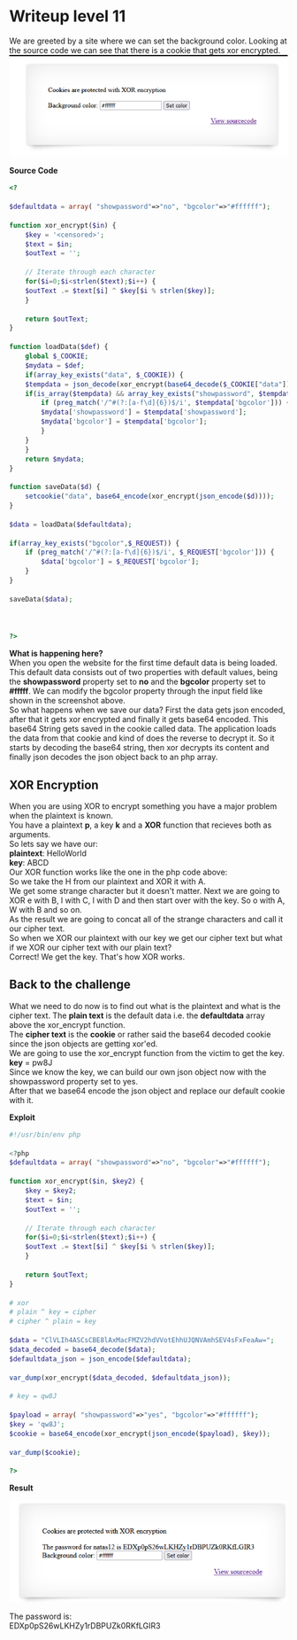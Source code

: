 # Writeup level 11
We are greeted by a site where we can set the background color. Looking at the source code we can see that there is a cookie that gets xor encrypted.  
![](natas11-start.png) 


**Source Code**

```php
<?

$defaultdata = array( "showpassword"=>"no", "bgcolor"=>"#ffffff");

function xor_encrypt($in) {
    $key = '<censored>';
    $text = $in;
    $outText = '';

    // Iterate through each character
    for($i=0;$i<strlen($text);$i++) {
    $outText .= $text[$i] ^ $key[$i % strlen($key)];
    }

    return $outText;
}

function loadData($def) {
    global $_COOKIE;
    $mydata = $def;
    if(array_key_exists("data", $_COOKIE)) {
    $tempdata = json_decode(xor_encrypt(base64_decode($_COOKIE["data"])), true);
    if(is_array($tempdata) && array_key_exists("showpassword", $tempdata) && array_key_exists("bgcolor", $tempdata)) {
        if (preg_match('/^#(?:[a-f\d]{6})$/i', $tempdata['bgcolor'])) {
        $mydata['showpassword'] = $tempdata['showpassword'];
        $mydata['bgcolor'] = $tempdata['bgcolor'];
        }
    }
    }
    return $mydata;
}

function saveData($d) {
    setcookie("data", base64_encode(xor_encrypt(json_encode($d))));
}

$data = loadData($defaultdata);

if(array_key_exists("bgcolor",$_REQUEST)) {
    if (preg_match('/^#(?:[a-f\d]{6})$/i', $_REQUEST['bgcolor'])) {
        $data['bgcolor'] = $_REQUEST['bgcolor'];
    }
}

saveData($data);



?>
```

**What is happening here?**  
When you open the website for the first time default data is being loaded. This default data consists out of two properties with default values, being the **showpassword** property set to **no** and the **bgcolor** property set to **#fffff**. We can modify the bgcolor property through the input field like shown in the screenshot above.  
So what happens when we save our data? First the data gets json encoded, after that it gets xor encrypted and finally it gets base64 encoded. This base64 String gets saved in the cookie called data. The application loads the data from that cookie and kind of does the reverse to decrypt it. So it starts by decoding the base64 string, then xor decrypts its content and finally json decodes the json object back to an php array.

## XOR Encryption
When you are using XOR to encrypt something you have a major problem when the plaintext is known.  
You have a plaintext **p**, a key **k** and a **XOR** function that recieves both as arguments.  
So lets say we have our:  
**plaintext**: HelloWorld  
**key**: ABCD  
Our XOR function works like the one in the php code above:  
So we take the H from our plaintext and XOR it with A.  
We get some strange character but it doesn't matter. Next we are going to XOR e with B, l with C, l with D and then start over with the key. So o with A, W with B and so on.  
As the result we are going to concat all of the strange characters and call it our cipher text.  
So when we XOR our plaintext with our key we get our cipher text but what if we XOR our cipher text with our plain text?  
Correct! We get the key. That's how XOR works.

## Back to the challenge
What we need to do now is to find out what is the plaintext and what is the cipher text. The **plain text** is the default data i.e. the **defaultdata** array above the xor_encrypt function.  
The **cipher text** is the **cookie** or rather said the base64 decoded cookie since the json objects are getting xor'ed.  
We are going to use the xor_encrypt function from the victim to get the key.  
**key** = pw8J  
Since we know the key, we can build our own json object now with the showpassword property set to yes.  
After that we base64 encode the json object and replace our default cookie with it.  

**Exploit**

```php
#!/usr/bin/env php

<?php
$defaultdata = array( "showpassword"=>"no", "bgcolor"=>"#ffffff");

function xor_encrypt($in, $key2) {
    $key = $key2;
    $text = $in;
    $outText = '';

    // Iterate through each character
    for($i=0;$i<strlen($text);$i++) {
    $outText .= $text[$i] ^ $key[$i % strlen($key)];
    }

    return $outText;
}

# xor
# plain ^ key = cipher
# cipher ^ plain = key

$data = "ClVLIh4ASCsCBE8lAxMacFMZV2hdVVotEhhUJQNVAmhSEV4sFxFeaAw=";
$data_decoded = base64_decode($data);
$defaultdata_json = json_encode($defaultdata);

var_dump(xor_encrypt($data_decoded, $defaultdata_json));

# key = qw8J

$payload = array( "showpassword"=>"yes", "bgcolor"=>"#ffffff");
$key = 'qw8J';
$cookie = base64_encode(xor_encrypt(json_encode($payload), $key));

var_dump($cookie);

?>

```


**Result**

![](natas11.png) 

The password is:  
EDXp0pS26wLKHZy1rDBPUZk0RKfLGIR3
